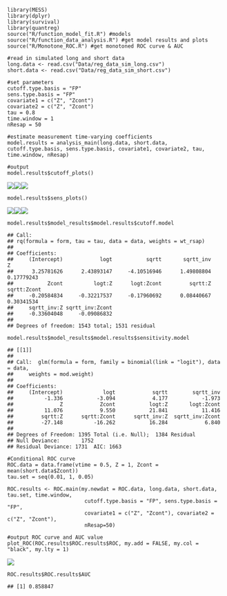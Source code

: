     library(MESS)
    library(dplyr)
    library(survival)
    library(quantreg)
    source("R/function_model_fit.R") #models
    source("R/function_data_analysis.R") #get model results and plots
    source("R/Monotone_ROC.R") #get monotoned ROC curve & AUC

    #read in simulated long and short data
    long.data <- read.csv("Data/reg_data_sim_long.csv")
    short.data <- read.csv("Data/reg_data_sim_short.csv")

    #set parameters
    cutoff.type.basis = "FP"
    sens.type.basis = "FP"
    covariate1 = c("Z", "Zcont")
    covariate2 = c("Z", "Zcont")
    tau = 0.8
    time.window = 1
    nResap = 50

    #estimate measurement time-varying coefficients
    model.results = analysis_main(long.data, short.data, cutoff.type.basis, sens.type.basis, covariate1, covariate2, tau, time.window, nResap)

    #output
    model.results$cutoff_plots() 

![](README_files/figure-markdown_strict/unnamed-chunk-2-1.png)![](README_files/figure-markdown_strict/unnamed-chunk-2-2.png)![](README_files/figure-markdown_strict/unnamed-chunk-2-3.png)

    model.results$sens_plots()

![](README_files/figure-markdown_strict/unnamed-chunk-2-4.png)![](README_files/figure-markdown_strict/unnamed-chunk-2-5.png)![](README_files/figure-markdown_strict/unnamed-chunk-2-6.png)

    model.results$model_results$model.results$cutoff.model

    ## Call:
    ## rq(formula = form, tau = tau, data = data, weights = wt_rsap)
    ## 
    ## Coefficients:
    ##     (Intercept)            logt           sqrtt       sqrtt_inv               Z 
    ##      3.25781626      2.43893147     -4.10516946      1.49808804      0.17779243 
    ##           Zcont          logt:Z      logt:Zcont         sqrtt:Z     sqrtt:Zcont 
    ##     -0.20584834     -0.32217537     -0.17960692      0.08440667      0.30341534 
    ##     sqrtt_inv:Z sqrtt_inv:Zcont 
    ##     -0.33604048     -0.09086832 
    ## 
    ## Degrees of freedom: 1543 total; 1531 residual

    model.results$model_results$model.results$sensitivity.model

    ## [[1]]
    ## 
    ## Call:  glm(formula = form, family = binomial(link = "logit"), data = data, 
    ##     weights = mod.weight)
    ## 
    ## Coefficients:
    ##     (Intercept)             logt            sqrtt        sqrtt_inv  
    ##          -1.336           -3.094            4.177           -1.973  
    ##               Z            Zcont           logt:Z       logt:Zcont  
    ##          11.076            9.550           21.841           11.416  
    ##         sqrtt:Z      sqrtt:Zcont      sqrtt_inv:Z  sqrtt_inv:Zcont  
    ##         -27.148          -16.262           16.284            6.840  
    ## 
    ## Degrees of Freedom: 1395 Total (i.e. Null);  1384 Residual
    ## Null Deviance:       1752 
    ## Residual Deviance: 1731  AIC: 1663

    #Conditional ROC curve 
    ROC.data = data.frame(vtime = 0.5, Z = 1, Zcont = mean(short.data$Zcont))
    tau.set = seq(0.01, 1, 0.05)

    ROC.results <- ROC.main(my.newdat = ROC.data, long.data, short.data, tau.set, time.window,
                             cutoff.type.basis = "FP", sens.type.basis = "FP",
                             covariate1 = c("Z", "Zcont"), covariate2 = c("Z", "Zcont"),
                             nResap=50)

    #output ROC curve and AUC value
    plot_ROC(ROC.results$ROC.results$ROC, my.add = FALSE, my.col = "black", my.lty = 1)

![](README_files/figure-markdown_strict/unnamed-chunk-3-1.png)

    ROC.results$ROC.results$AUC

    ## [1] 0.858847
